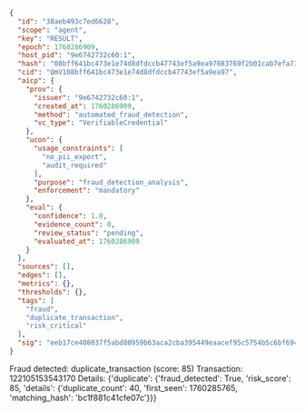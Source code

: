 ```json
{
  "id": "38aeb493c7ed6628",
  "scope": "agent",
  "key": "RESULT",
  "epoch": 1760286909,
  "host_pid": "9e6742732c60:1",
  "hash": "08bff641bc473e1e74d8dfdccb47743ef5a9ea97083769f2b01cab7efa7382ad",
  "cid": "QmV108bff641bc473e1e74d8dfdccb47743ef5a9ea97",
  "aicp": {
    "prov": {
      "issuer": "9e6742732c60:1",
      "created_at": 1760286909,
      "method": "automated_fraud_detection",
      "vc_type": "VerifiableCredential"
    },
    "ucon": {
      "usage_constraints": [
        "no_pii_export",
        "audit_required"
      ],
      "purpose": "fraud_detection_analysis",
      "enforcement": "mandatory"
    },
    "eval": {
      "confidence": 1.0,
      "evidence_count": 0,
      "review_status": "pending",
      "evaluated_at": 1760286909
    }
  },
  "sources": [],
  "edges": [],
  "metrics": {},
  "thresholds": {},
  "tags": [
    "fraud",
    "duplicate_transaction",
    "risk_critical"
  ],
  "sig": "eeb17ce408037f5abd80959b63aca2cba395449eaacef95c5754b5c6bf694f16"
}
```

Fraud detected: duplicate_transaction (score: 85)
Transaction: 122105153543170
Details: {'duplicate': {'fraud_detected': True, 'risk_score': 85, 'details': {'duplicate_count': 40, 'first_seen': 1760285765, 'matching_hash': 'bc1f881c41cfe07c'}}}